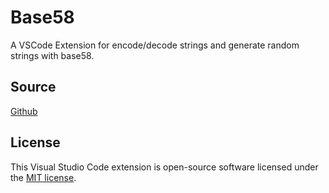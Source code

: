 # Base58

A VSCode Extension for encode/decode strings and generate random strings with base58.

## Source

[Github](https://github.com/crossjs/vscode-base58)

## License

This Visual Studio Code extension is open-source software licensed under the [MIT license](LICENSE).
